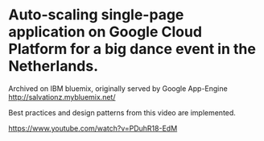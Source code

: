 Auto-scaling single-page application on Google Cloud Platform for a big dance event in the Netherlands.
==========

Archived on IBM bluemix, originally served by Google App-Engine
http://salvationz.mybluemix.net/


Best practices and design patterns from this video are implemented.

https://www.youtube.com/watch?v=PDuhR18-EdM


